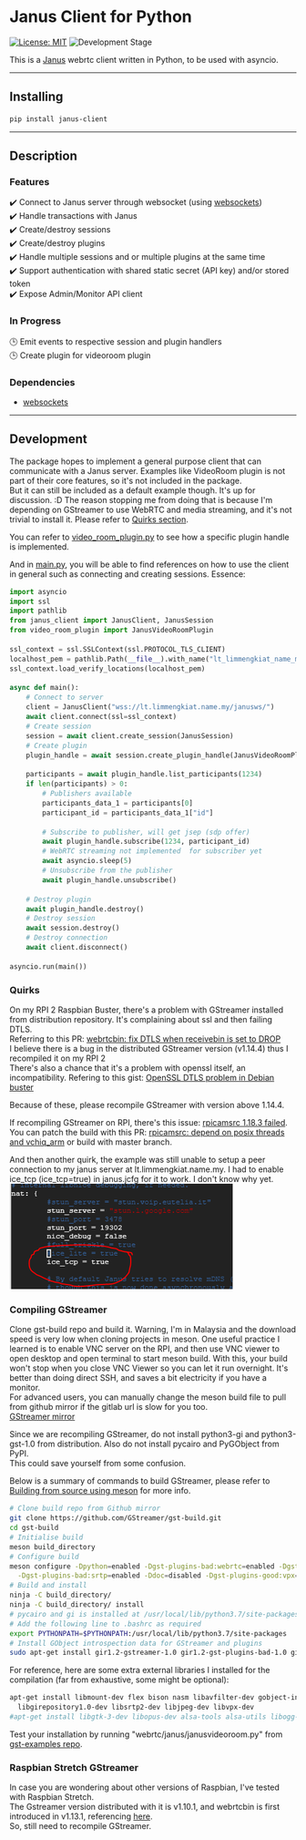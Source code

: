 # Janus Client for Python

[![License: MIT](https://img.shields.io/badge/License-MIT-yellow.svg)](https://opensource.org/licenses/MIT) ![Development Stage](https://img.shields.io/badge/Stage-ALPHA-orange.svg)

This is a [Janus](https://github.com/meetecho/janus-gateway) webrtc client written in Python, to be used with asyncio.

---

## Installing

```bash
pip install janus-client
```

---

## Description

### Features

:heavy_check_mark: Connect to Janus server through websocket (using [websockets](https://github.com/aaugustin/websockets))  
:heavy_check_mark: Handle transactions with Janus  
:heavy_check_mark: Create/destroy sessions  
:heavy_check_mark: Create/destroy plugins  
:heavy_check_mark: Handle multiple sessions and or multiple plugins at the same time  
:heavy_check_mark: Support authentication with shared static secret (API key) and/or stored token  
:heavy_check_mark: Expose Admin/Monitor API client  

### In Progress

:clock3: Emit events to respective session and plugin handlers  
:clock3: Create plugin for videoroom plugin  

### Dependencies

- [websockets](https://github.com/aaugustin/websockets)

---

## Development

The package hopes to implement a general purpose client that can communicate with a Janus server. Examples like VideoRoom plugin is not part of their core features, so it's not included in the package.  
But it can still be included as a default example though. It's up for discussion. :D The reason stopping me from doing that is because I'm depending on GStreamer to use WebRTC and media streaming, and it's not trivial to install it. Please refer to [Quirks section](#quirks).

You can refer to [video_room_plugin.py](./video_room_plugin.py) to see how a specific plugin handle is implemented.

And in [main.py](./main.py), you will be able to find references on how to use the client in general such as connecting and creating sessions.
Essence:

```python
import asyncio
import ssl
import pathlib
from janus_client import JanusClient, JanusSession
from video_room_plugin import JanusVideoRoomPlugin

ssl_context = ssl.SSLContext(ssl.PROTOCOL_TLS_CLIENT)
localhost_pem = pathlib.Path(__file__).with_name("lt_limmengkiat_name_my.crt")
ssl_context.load_verify_locations(localhost_pem)

async def main():
    # Connect to server
    client = JanusClient("wss://lt.limmengkiat.name.my/janusws/")
    await client.connect(ssl=ssl_context)
    # Create session
    session = await client.create_session(JanusSession)
    # Create plugin
    plugin_handle = await session.create_plugin_handle(JanusVideoRoomPlugin)

    participants = await plugin_handle.list_participants(1234)
    if len(participants) > 0:
        # Publishers available
        participants_data_1 = participants[0]
        participant_id = participants_data_1["id"]

        # Subscribe to publisher, will get jsep (sdp offer)
        await plugin_handle.subscribe(1234, participant_id)
        # WebRTC streaming not implemented  for subscriber yet
        await asyncio.sleep(5)
        # Unsubscribe from the publisher
        await plugin_handle.unsubscribe()

    # Destroy plugin
    await plugin_handle.destroy()
    # Destroy session
    await session.destroy()
    # Destroy connection
    await client.disconnect()

asyncio.run(main())
```

### Quirks

On my RPI 2 Raspbian Buster, there's a problem with GStreamer installed from distribution repository.
It's complaining about ssl and then failing DTLS.  
Referring to this PR: [webrtcbin: fix DTLS when receivebin is set to DROP](https://gitlab.freedesktop.org/gstreamer/gst-plugins-bad/-/merge_requests/407)  
I believe there is a bug in the distributed GStreamer version (v1.14.4) thus I recompiled it on my RPI 2  
There's also a chance that it's a problem with openssl itself, an incompatibility.
Refering to this gist: [OpenSSL DTLS problem in Debian buster](https://gist.github.com/feymartynov/fdfa1a9691d77f2ef9bd7468ba9b8710)

Because of these, please recompile GStreamer with version above 1.14.4.

If recompiling GStreamer on RPI, there's this issue: [rpicamsrc 1.18.3 failed](https://gitlab.freedesktop.org/gstreamer/gst-plugins-good/-/issues/839).  
You can patch the build with this PR: [rpicamsrc: depend on posix threads and vchiq_arm](https://gitlab.freedesktop.org/gstreamer/gst-plugins-good/-/merge_requests/875/diffs) or build with master branch.

And then another quirk, the example was still unable to setup a peer connection to my janus server at lt.limmengkiat.name.my. I had to enable ice_tcp (ice_tcp=true) in janus.jcfg for it to work. I don't know why yet.  
![Janus Enable ICE TCP](janus_enable_ice_tcp.png "Janus Enable ICE TCP")

### Compiling GStreamer

Clone gst-build repo and build it. Warning, I'm in Malaysia and the download speed is very low when cloning projects in meson. One useful practice I learned is to enable VNC server on the RPI, and then use VNC viewer to open desktop and open terminal to start meson build. With this, your build won't stop when you close VNC Viewer so you can let it run overnight. It's better than doing direct SSH, and saves a bit electricity if you have a monitor.  
For advanced users, you can manually change the meson build file to pull from github mirror if the gitlab url is slow for you too.  
[GStreamer mirror](https://github.com/GStreamer)

Since we are recompiling GStreamer, do not install python3-gi and python3-gst-1.0 from distribution. Also do not install pycairo and PyGObject from PyPI.  
This could save yourself from some confusion.

Below is a summary of commands to build GStreamer, please refer to [Building from source using meson](https://gstreamer.freedesktop.org/documentation/installing/building-from-source-using-meson.html?gi-language=python#building-from-source-using-meson) for more info.

```bash
# Clone build repo from Github mirror
git clone https://github.com/GStreamer/gst-build.git
cd gst-build
# Initialise build
meson build_directory
# Configure build
meson configure -Dpython=enabled -Dgst-plugins-bad:webrtc=enabled -Dgst-plugins-base:opus=enabled \
  -Dgst-plugins-bad:srtp=enabled -Ddoc=disabled -Dgst-plugins-good:vpx=enabled build_directory/
# Build and install
ninja -C build_directory/
ninja -C build_directory/ install
# pycairo and gi is installed at /usr/local/lib/python3.7/site-packages
# Add the following line to .bashrc as required
export PYTHONPATH=$PYTHONPATH:/usr/local/lib/python3.7/site-packages
# Install GObject introspection data for GStreamer and plugins
sudo apt-get install gir1.2-gstreamer-1.0 gir1.2-gst-plugins-bad-1.0 gir1.2-gst-plugins-base-1.0
```

For reference, here are some extra external libraries I installed for the compilation (far from exhaustive, some might be optional):

```bash
apt-get install libmount-dev flex bison nasm libavfilter-dev gobject-introspection \
  libgirepository1.0-dev libsrtp2-dev libjpeg-dev libvpx-dev
#apt-get install libgtk-3-dev libopus-dev alsa-tools alsa-utils libogg-dev
```

Test your installation by running "webrtc/janus/janusvideoroom.py" from [gst-examples repo](https://gitlab.freedesktop.org/gstreamer/gst-examples/).

### Raspbian Stretch GStreamer

In case you are wondering about other versions of Raspbian, I've tested with Raspbian Stretch.  
The Gstreamer version distributed with it is v1.10.1, and webrtcbin is first introduced in v1.13.1, referencing [here](https://github.com/GStreamer/gst-plugins-bad/commit/1894293d6378c69548d974d2965e9decc1527654#diff-ebe724724a159c2186ae82d0adc58e960af844c0e472d37e5361ff9d157811a9).  
So, still need to recompile GStreamer.
